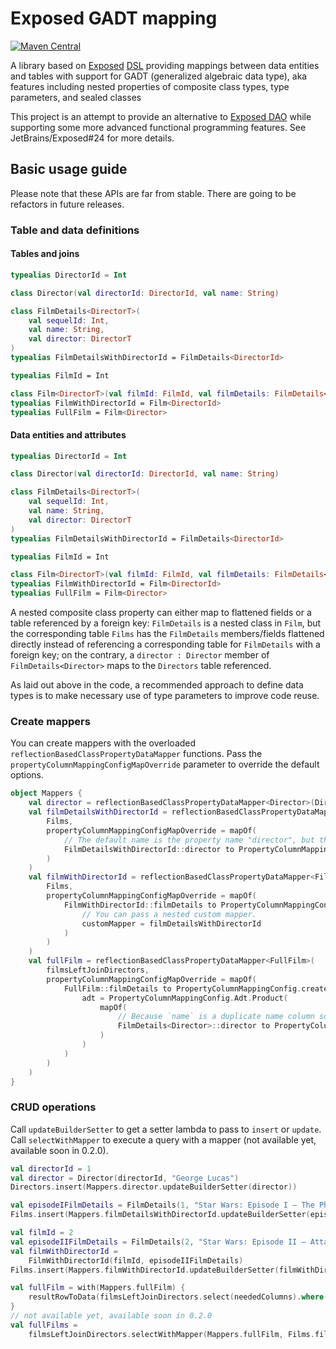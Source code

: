 # Exposed GADT mapping

[![Maven Central](https://img.shields.io/maven-central/v/com.huanshankeji/exposed-adt-mapping)](https://search.maven.org/artifact/com.huanshankeji/exposed-adt-mapping)

A library based on [Exposed](https://github.com/JetBrains/Exposed) [DSL](https://github.com/JetBrains/Exposed/wiki/DSL) providing mappings between data entities and tables with support for GADT (generalized algebraic data type), aka features including nested properties of composite class types, type parameters, and sealed classes

This project is an attempt to provide an alternative to [Exposed DAO](https://github.com/JetBrains/Exposed/wiki/DAO) while supporting some more advanced functional programming features. See JetBrains/Exposed#24 for more details.

## Basic usage guide

Please note that these APIs are far from stable. There are going to be refactors in future releases.

### Table and data definitions

#### Tables and joins

```kotlin
typealias DirectorId = Int

class Director(val directorId: DirectorId, val name: String)

class FilmDetails<DirectorT>(
    val sequelId: Int,
    val name: String,
    val director: DirectorT
)
typealias FilmDetailsWithDirectorId = FilmDetails<DirectorId>

typealias FilmId = Int

class Film<DirectorT>(val filmId: FilmId, val filmDetails: FilmDetails<DirectorT>)
typealias FilmWithDirectorId = Film<DirectorId>
typealias FullFilm = Film<Director>
```

#### Data entities and attributes

```kotlin
typealias DirectorId = Int

class Director(val directorId: DirectorId, val name: String)

class FilmDetails<DirectorT>(
    val sequelId: Int,
    val name: String,
    val director: DirectorT
)
typealias FilmDetailsWithDirectorId = FilmDetails<DirectorId>

typealias FilmId = Int

class Film<DirectorT>(val filmId: FilmId, val filmDetails: FilmDetails<DirectorT>)
typealias FilmWithDirectorId = Film<DirectorId>
typealias FullFilm = Film<Director>
```

A nested composite class property can either map to flattened fields or a table referenced by a foreign key: `FilmDetails` is a nested class in `Film`, but the corresponding table `Films` has the `FilmDetails` members/fields flattened directly instead of referencing a corresponding table for `FilmDetails` with a foreign key; on the contrary, a `director : Director` member of `FilmDetails<Director>` maps to the `Directors` table referenced.

As laid out above in the code, a recommended approach to define data types is to make necessary use of type parameters to improve code reuse.

### Create mappers

You can create mappers with the overloaded `reflectionBasedClassPropertyDataMapper` functions. Pass the `propertyColumnMappingConfigMapOverride` parameter to override the default options.

```kotlin
object Mappers {
    val director = reflectionBasedClassPropertyDataMapper<Director>(Directors)
    val filmDetailsWithDirectorId = reflectionBasedClassPropertyDataMapper<FilmDetailsWithDirectorId>(
        Films,
        propertyColumnMappingConfigMapOverride = mapOf(
            // The default name is the property name "director", but there is no column property with such a name, therefore we need to pass a custom name.
            FilmDetailsWithDirectorId::director to PropertyColumnMappingConfig.create<DirectorId>(columnPropertyName = Films::directorId.name)
        )
    )
    val filmWithDirectorId = reflectionBasedClassPropertyDataMapper<FilmWithDirectorId>(
        Films,
        propertyColumnMappingConfigMapOverride = mapOf(
            FilmWithDirectorId::filmDetails to PropertyColumnMappingConfig.create<FilmDetailsWithDirectorId>(
                // You can pass a nested custom mapper.
                customMapper = filmDetailsWithDirectorId
            )
        )
    )
    val fullFilm = reflectionBasedClassPropertyDataMapper<FullFilm>(
        filmsLeftJoinDirectors,
        propertyColumnMappingConfigMapOverride = mapOf(
            FullFilm::filmDetails to PropertyColumnMappingConfig.create(
                adt = PropertyColumnMappingConfig.Adt.Product(
                    mapOf(
                        // Because `name` is a duplicate name column so a custom mapper has to be passed here, otherwise the `CHOOSE_FIRST` option maps the data property `Director::name` to the wrong column `Films::name`.
                        FilmDetails<Director>::director to PropertyColumnMappingConfig.create<Director>(customMapper = director)
                    )
                )
            )
        )
    )
}
```

### CRUD operations

Call `updateBuilderSetter` to get a setter lambda to pass to `insert` or `update`. Call `selectWithMapper` to execute a query with a mapper (not available yet, available soon in 0.2.0).

```kotlin
val directorId = 1
val director = Director(directorId, "George Lucas")
Directors.insert(Mappers.director.updateBuilderSetter(director))

val episodeIFilmDetails = FilmDetails(1, "Star Wars: Episode I – The Phantom Menace", directorId)
Films.insert(Mappers.filmDetailsWithDirectorId.updateBuilderSetter(episodeIFilmDetails)) // insert without the ID since it's `AUTO_INCREMENT`

val filmId = 2
val episodeIIFilmDetails = FilmDetails(2, "Star Wars: Episode II – Attack of the Clones", directorId)
val filmWithDirectorId =
    FilmWithDirectorId(filmId, episodeIIFilmDetails)
Films.insert(Mappers.filmWithDirectorId.updateBuilderSetter(filmWithDirectorId)) // insert with the ID

val fullFilm = with(Mappers.fullFilm) {
    resultRowToData(filmsLeftJoinDirectors.select(neededColumns).where(Films.filmId eq filmId).single())
}
// not available yet, available soon in 0.2.0
val fullFilms =
    filmsLeftJoinDirectors.selectWithMapper(Mappers.fullFilm, Films.filmId inList listOf(1, 2)).toList()
```
